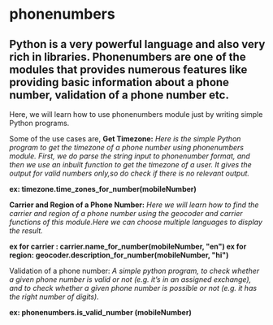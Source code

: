 # phonenumbers
<h2>Python is a very powerful language and also very rich in libraries.
Phonenumbers are one of the modules that provides numerous features like providing basic information about a phone number,
validation of a phone number etc.</h2>
Here, we will learn how to use phonenumbers module just by writing simple Python programs. 


Some of the use cases are,
__Get Timezone:__
*Here is the simple Python program to get the timezone of a phone number using phonenumbers module.
First, we do parse the string input to phonenumber format, and then we use an inbuilt function to get the timezone of a user.
It gives the output for valid numbers only,so do check if there is no relevant output.*

**ex: timezone.time_zones_for_number(mobileNumber)**


__Carrier and Region of a Phone Number:__
*Here we will learn how to find the carrier and region of a phone number using the geocoder and carrier functions of this module.Here we can choose multiple languages to display the result.*

**ex for carrier : carrier.name_for_number(mobileNumber, "en")
ex for region: geocoder.description_for_number(mobileNumber, "hi")**


Validation of a phone number:
*A simple python program, to check whether a given phone number is valid or not (e.g. it’s in an assigned exchange), and to check whether a given phone number is possible or not (e.g. it has the right number of digits).*

**ex: phonenumbers.is_valid_number (mobileNumber)**
